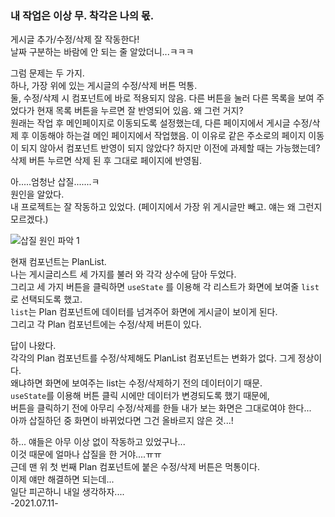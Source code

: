 ### 내 작업은 이상 무. 착각은 나의 몫.

게시글 추가/수정/삭제 잘 작동한다!    
날짜 구분하는 바람에 안 되는 줄 알았더니...ㅋㅋㅋ    

그럼 문제는 두 가지.     
하나, 가장 위에 있는 게시글의 수정/삭제 버튼 먹통.     
둘, 수정/삭제 시 컴포넌트에 바로 적용되지 않음. 다른 버튼을 눌러 다른 목록을 보여 주었다가 현재 목록 버튼을 누르면 잘 반영되어 있음. 왜 그런 거지?     
원래는 작업 후 메인페이지로 이동되도록 설정했는데, 다른 페이지에서 게시글 수정/삭제 후 이동해야 하는걸 메인 페이지에서 작업했음. 이 이유로 같은 주소로의 페이지 이동이 되지 않아서 컴포넌트 반영이 되지 않았다? 하지만 이전에 과제할 때는 가능했는데? 삭제 버튼 누르면 삭제 된 후 그대로 페이지에 반영됨. 

     
아.....엄청난 삽질.......ㅋ     
원인을 알았다.   
내 프로젝트는 잘 작동하고 있었다. (페이지에서 가장 위 게시글만 빼고. 얘는 왜 그런지 모르겠다.)   

![삽질 원인 파악 1](https://user-images.githubusercontent.com/60069112/125205750-c2839900-e2be-11eb-84fa-ecfdb304fc89.png)

현재 컴포넌트는 PlanList.     
나는 게시글리스트 세 가지를 불러 와 각각 상수에 담아 두었다.     
그리고 세 가지 버튼을 클릭하면 ```useState``` 를 이용해 각 리스트가 화면에 보여줄 ```list``` 로 선택되도록 했고.     
 ```list```는 Plan 컴포넌트에 데이터를 넘겨주어 화면에 게시글이 보이게 된다.     
그리고 각 Plan 컴포넌트에는 수정/삭제 버튼이 있다.     
     
답이 나왔다.     
각각의 Plan 컴포넌트를 수정/삭제해도 PlanList 컴포넌트는 변화가 없다. 그게 정상이다.     
왜냐하면 화면에 보여주는 list는 수정/삭제하기 전의 데이터이기 때문.     
```useState```를 이용해 버튼 클릭 시에만 데이터가 변경되도록 했기 때문에,     
버튼을 클릭하기 전에 아무리 수정/삭제를 한들 내가 보는 화면은 그대로여야 한다...     
아까 삽질하던 중 화면이 바뀌었다면 그건 올바르지 않은 것...!     
     
하... 얘들은 아무 이상 없이 작동하고 있었구나...     
이것 때문에 얼마나 삽질을 한 거야....ㅠㅠ     
근데 맨 위 첫 번째 Plan 컴포넌트에 붙은 수정/삭제 버튼은 먹통이다.     
이제 얘만 해결하면 되는데...     
일단 피곤하니 내일 생각하자....     
-2021.07.11-     
